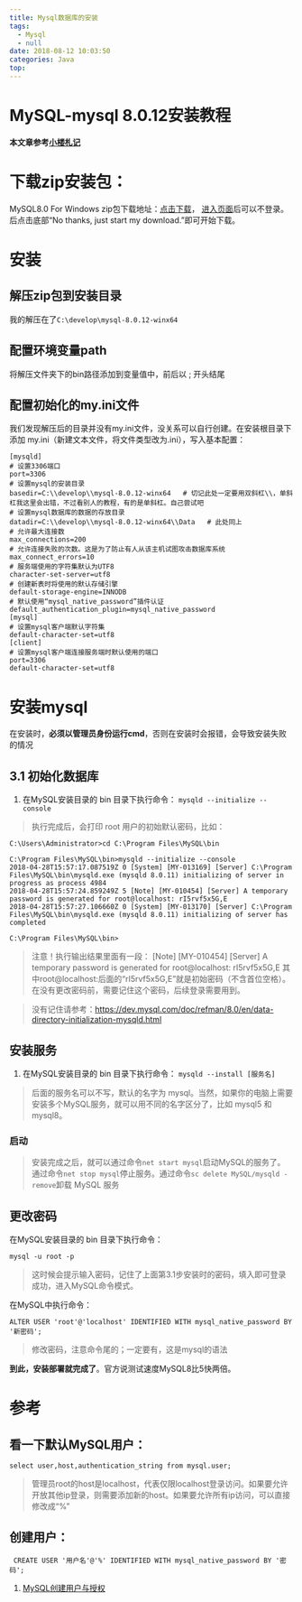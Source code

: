 ```yaml
---
title: Mysql数据库的安装
tags:
  - Mysql
  - null
date: 2018-08-12 10:03:50
categories: Java
top:
---
```

# MySQL-mysql 8.0.12安装教程
**本文章参考[小楼札记](http://www.cnblogs.com/laumians-notes/p/9069498.html "小楼札记")**

<!-- more -->

# 下载zip安装包：

MySQL8.0 For Windows zip包下载地址：[点击下载](https://dev.mysql.com/downloads/file/?id=476233 "mysql-8.0.12-winx64.zip")，
[进入页面](https://dev.mysql.com/downloads/file/?id=479669)后可以不登录。后点击底部“No thanks, just start my download.”即可开始下载。

# 安装

## 解压zip包到安装目录

我的解压在了`C:\develop\mysql-8.0.12-winx64`

## 配置环境变量path
将解压文件夹下的bin路径添加到变量值中，前后以 ; 开头结尾

## 配置初始化的my.ini文件
我们发现解压后的目录并没有my.ini文件，没关系可以自行创建。在安装根目录下添加 my.ini（新建文本文件，将文件类型改为.ini），写入基本配置：

```
[mysqld]
# 设置3306端口
port=3306
# 设置mysql的安装目录
basedir=C:\\develop\\mysql-8.0.12-winx64   # 切记此处一定要用双斜杠\\，单斜杠我这里会出错，不过看别人的教程，有的是单斜杠。自己尝试吧
# 设置mysql数据库的数据的存放目录
datadir=C:\\develop\\mysql-8.0.12-winx64\\Data   # 此处同上
# 允许最大连接数
max_connections=200
# 允许连接失败的次数。这是为了防止有人从该主机试图攻击数据库系统
max_connect_errors=10
# 服务端使用的字符集默认为UTF8
character-set-server=utf8
# 创建新表时将使用的默认存储引擎
default-storage-engine=INNODB
# 默认使用“mysql_native_password”插件认证
default_authentication_plugin=mysql_native_password
[mysql]
# 设置mysql客户端默认字符集
default-character-set=utf8
[client]
# 设置mysql客户端连接服务端时默认使用的端口
port=3306
default-character-set=utf8
```
# 安装mysql

在安装时，**必须以管理员身份运行cmd**，否则在安装时会报错，会导致安装失败的情况

## 3.1 初始化数据库

1. 在MySQL安装目录的 bin 目录下执行命令：
`mysqld --initialize --console`

> 执行完成后，会打印 root 用户的初始默认密码，比如：
```
C:\Users\Administrator>cd C:\Program Files\MySQL\bin

C:\Program Files\MySQL\bin>mysqld --initialize --console
2018-04-28T15:57:17.087519Z 0 [System] [MY-013169] [Server] C:\Program Files\MySQL\bin\mysqld.exe (mysqld 8.0.11) initializing of server in progress as process 4984
2018-04-28T15:57:24.859249Z 5 [Note] [MY-010454] [Server] A temporary password is generated for root@localhost: rI5rvf5x5G,E
2018-04-28T15:57:27.106660Z 0 [System] [MY-013170] [Server] C:\Program Files\MySQL\bin\mysqld.exe (mysqld 8.0.11) initializing of server has completed

C:\Program Files\MySQL\bin>
```
> 注意！执行输出结果里面有一段： [Note] [MY-010454] [Server] A temporary password is generated for root@localhost: rI5rvf5x5G,E 其中root@localhost:后面的“rI5rvf5x5G,E”就是初始密码（不含首位空格）。在没有更改密码前，需要记住这个密码，后续登录需要用到。

> 没有记住请参考：https://dev.mysql.com/doc/refman/8.0/en/data-directory-initialization-mysqld.html

## 安装服务
1. 在MySQL安装目录的 bin 目录下执行命令：
`mysqld --install [服务名]`

> 后面的服务名可以不写，默认的名字为 mysql。当然，如果你的电脑上需要安装多个MySQL服务，就可以用不同的名字区分了，比如 mysql5 和 mysql8。

### 启动

> 安装完成之后，就可以通过命令`net start mysql`启动MySQL的服务了。
通过命令`net stop mysql`停止服务。通过命令`sc delete MySQL/mysqld -remove`卸载 MySQL 服务



## 更改密码

在MySQL安装目录的 bin 目录下执行命令：

`mysql -u root -p`
> 这时候会提示输入密码，记住了上面第3.1步安装时的密码，填入即可登录成功，进入MySQL命令模式。



在MySQL中执行命令：

`ALTER USER 'root'@'localhost' IDENTIFIED WITH mysql_native_password BY '新密码';`  

> 修改密码，注意命令尾的；一定要有，这是mysql的语法

**到此，安装部署就完成了**。官方说测试速度MySQL8比5快两倍。



# 参考
## 看一下默认MySQL用户：
 `select user,host,authentication_string from mysql.user;`

> 管理员root的host是localhost，代表仅限localhost登录访问。如果要允许开放其他ip登录，则需要添加新的host。如果要允许所有ip访问，可以直接修改成“%”

## 创建用户：
`
CREATE USER '用户名'@'%' IDENTIFIED WITH mysql_native_password BY '密码';`


1. [MySQL创建用户与授权](https://www.cnblogs.com/sos-blue/p/6852945.html)